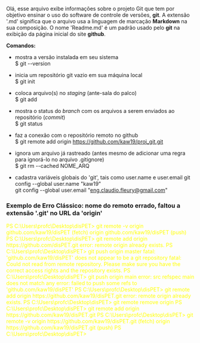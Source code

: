 Olá, esse arquivo exibe informações sobre o projeto Git que tem por objetivo ensinar o uso do software de controle de versões, **git**.
A extensão '.md' significa que o arquivo usa a linguagem de marcação **Markdown** na sua composição.
O nome 'Readme.md' é um padrão usado pelo **git** na exibição da página inicial do site **github**.

**Comandos:**  
- mostra a versão instalada em seu sistema  
$ git --version           

- inicia um repositório git vazio em sua máquina local  
$ git init                

- coloca arquivo(s) no *staging* (ante-sala do palco)  
$ git add                 

- mostra o status do *branch* com os arquivos a serem enviados ao repositório (*commit*)  
$ git status              

- faz a conexão com o repositório remoto no github  
$ git remote add origin https://github.com/kaw19/proj_git.git  

- ignora um arquivo já rastreado (antes mesmo de adicionar uma regra para ignorá-lo no arquivo .gitignore)  
$ git rm --cached NOME_ARQ   

- cadastra variáveis globais do 'git', tais como user.name e user.email
git config --global user.name "kaw19"  
git config --global user.email "eng.claudio.fleury@gmail.com"   

<h3>Exemplo de Erro Clássico: nome do remoto errado, faltou a extensão '.git' no URL da 'origin'</h3>  
<span style="color:yellow">  
    PS C:\Users\profc\Desktop\disPET> git remote -v  
    origin  github.com/kaw19/disPET (fetch)  
    origin  github.com/kaw19/disPET (push)  
    PS C:\Users\profc\Desktop\disPET> git remote add origin https://github.com/disPET.git  
    error: remote origin already exists.  
    PS C:\Users\profc\Desktop\disPET> git push origin master  
    fatal: 'github.com/kaw19/disPET' does not appear to be a git repository  
    fatal: Could not read from remote repository.  
    Please make sure you have the correct access rights
    and the repository exists.
    PS C:\Users\profc\Desktop\disPET> git push origin main
    error: src refspec main does not match any
    error: failed to push some refs to 'github.com/kaw19/disPET'
    PS C:\Users\profc\Desktop\disPET> git remote add origin https://github.com/kaw19/disPET.git
    error: remote origin already exists.
    PS C:\Users\profc\Desktop\disPET> git remote remove origin
    PS C:\Users\profc\Desktop\disPET> git remote add origin https://github.com/kaw19/disPET.git
    PS C:\Users\profc\Desktop\disPET> git remote -v
    origin  https://github.com/kaw19/disPET.git (fetch)
    origin  https://github.com/kaw19/disPET.git (push)
    PS C:\Users\profc\Desktop\disPET>
  </span>

